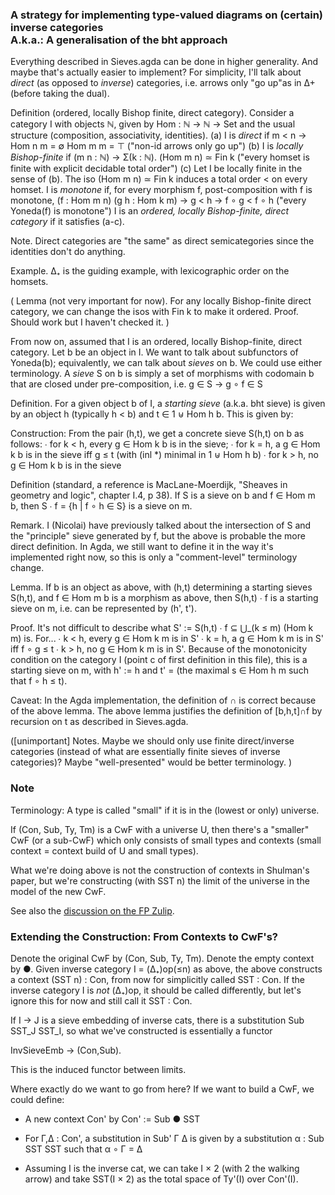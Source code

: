 ### A strategy for implementing type-valued diagrams on (certain) inverse categories <br/> A.k.a.: A generalisation of the bht approach

Everything described in Sieves.agda can be done in higher generality. And maybe
that's actually easier to implement? For simplicity, I'll talk about *direct*
(as opposed to *inverse*) categories, i.e. arrows only "go up"as in Δ+ (before
taking the dual).

Definition (ordered, locally Bishop finite, direct category).
Consider a category I with objects ℕ, given by
   Hom : ℕ → ℕ → Set
and the usual structure (composition, associativity, identities).
(a) I is *direct* if
      m < n → Hom n m = ∅
      Hom m m = ⊤
    ("non-id arrows only go up")
(b) I is *locally Bishop-finite* if
      (m n : ℕ) → Σ(k : ℕ). (Hom m n) ≃ Fin k
    ("every homset is finite with explicit decidable total order")
(c) Let I be locally finite in the sense of (b). The iso (Hom m n) ≃ Fin k
    induces a total order < on every homset.
    I is *monotone* if, for every morphism f, post-composition with f is
    monotone,
      (f : Hom m n) (g h : Hom k m) → g < h → f ∘ g < f ∘ h
    ("every Yoneda(f) is monotone")
I is an *ordered, locally Bishop-finite, direct category* if it satisfies (a-c).

Note. Direct categories are "the same" as direct semicategories since the
identities don't do anything.

Example. Δ₊ is the guiding example, with lexicographic order on the homsets.

(
Lemma (not very important for now). For any locally Bishop-finite direct
category, we can change the isos with Fin k to make it ordered.
Proof. Should work but I haven't checked it.
)

From now on, assumed that I is an ordered, locally Bishop-finite, direct
category. Let b be an object in I. We want to talk about subfunctors of
Yoneda(b); equivalently, we can talk about *sieves* on b. We could use either
terminology. A *sieve* S on b is simply a set of morphisms with codomain b that
are closed under pre-composition, i.e. g ∈ S → g ∘ f ∈ S

Definition. For a given object b of I, a *starting sieve* (a.k.a. bht sieve) is
given by an object h (typically h < b) and t ∈ 1 ⊎ Hom h b. This is given by:

Construction:
From the pair (h,t), we get a concrete sieve S(h,t) on b as follows:
∙ for k < h, every g ∈ Hom k b is in the sieve;
∙ for k = h, a g ∈ Hom k b is in the sieve iff g ≤ t
             (with (inl *) minimal in 1 ⊎ Hom h b)
∙ for k > h, no g ∈ Hom k b is in the sieve


Definition (standard, a reference is MacLane-Moerdijk, "Sheaves in geometry
and logic", chapter I.4, p 38). If S is a sieve on b and f ∈ Hom m b, then
  S ∙ f = {h | f ∘ h ∈ S}
is a sieve on m.

Remark. I (Nicolai) have previously talked about the intersection of S and the
"principle" sieve generated by f, but the above is probable the more direct
definition. In Agda, we still want to define it in the way it's implemented
right now, so this is only a "comment-level" terminology change.

Lemma. If b is an object as above, with (h,t) determining a starting sieves
S(h,t), and f ∈ Hom m b is a morphism as above, then
  S(h,t) ∙ f
is a starting sieve on m, i.e. can be represented by (h', t').

Proof.
It's not difficult to describe what S' := S(h,t) ∙ f ⊆ ⋃_(k ≤ m) (Hom k m) is.
For...
∙ k < h, every g ∈ Hom k m is in S'
∙ k = h, a g ∈ Hom k m is in S' iff f ∘ g ≤ t
∙ k > h, no g ∈ Hom k m is in S'.
Because of the monotonicity condition on the category I (point c of first
definition in this file), this is a starting sieve on m, with h' := h and
t' = (the maximal s ∈ Hom h m such that f ∘ h ≤ t).

Caveat: In the Agda implementation, the definition of ∩ is correct because of
the above lemma. The above lemma justifies the definition of [b,h,t]∩f by
recursion on t as described in Sieves.agda.

([unimportant]
Notes. Maybe we should only use finite direct/inverse categories (instead of
what are essentially finite sieves of inverse categories)?
Maybe "well-presented" would be better terminology.
)

### Note

Terminology: A type is called "small" if it is in the (lowest or only) universe.

If (Con, Sub, Ty, Tm) is a CwF with a universe U, then there's a "smaller" CwF (or a sub-CwF) which only consists of small types and contexts (small context = context build of U and small types).

What we're doing above is not the construction of contexts in Shulman's paper, but we're constructing (with SST n) the limit of the universe in the model of the new CwF.

See also the [discussion on the FP Zulip](https://fplab.zulipchat.com/#narrow/stream/122461-general/topic/Shulman's.20universe.20construction/near/263715906).

### Extending the Construction: From Contexts to CwF's?

Denote the original CwF by (Con, Sub, Ty, Tm). Denote the empty context by ●.
Given inverse category I = (Δ₊)op(≤n) as above, the above constructs a context
(SST n) : Con, from now for simplicitly called SST : Con. If the inverse
category I is *not* (Δ₊)op, it should be called differently, but let's ignore
this for now and still call it SST : Con.

If I → J is a sieve embedding of inverse cats, there
is a substitution Sub SST_J SST_I, so what we've constructed is essentially
a functor

  InvSieveEmb → (Con,Sub).

This is the induced functor between limits.

Where exactly do we want to go from here? If we want to build a CwF,
we could define:

* A new context Con' by Con' := Sub ● SST

* For Γ,Δ : Con', a substitution in Sub' Γ Δ is given by a substitution
  α : Sub SST SST such that α ∘ Γ = Δ

* Assuming I is the inverse cat, we can take I × 2 (with 2 the walking arrow)
  and take SST(I × 2) as the total space of Ty'(I) over Con'(I).

